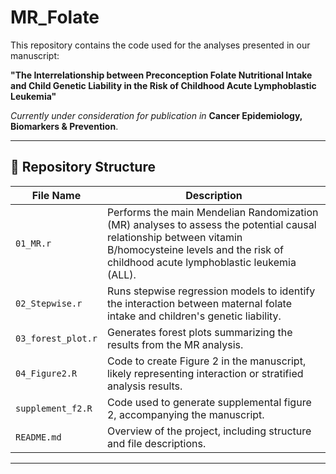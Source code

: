 # MR_Folate

This repository contains the code used for the analyses presented in our manuscript:

**"The Interrelationship between Preconception Folate Nutritional Intake and Child Genetic Liability in the Risk of Childhood Acute Lymphoblastic Leukemia"**

*Currently under consideration for publication in* **Cancer Epidemiology, Biomarkers & Prevention**.

---

## 📁 Repository Structure

| File Name           | Description |
|---------------------|-------------|
| `01_MR.r`           | Performs the main Mendelian Randomization (MR) analyses to assess the potential causal relationship between vitamin B/homocysteine levels and the risk of childhood acute lymphoblastic leukemia (ALL). |
| `02_Stepwise.r`     | Runs stepwise regression models to identify the interaction between maternal folate intake and children's genetic liability. |
| `03_forest_plot.r`  | Generates forest plots summarizing the results from the MR analysis. |
| `04_Figure2.R`      | Code to create Figure 2 in the manuscript, likely representing interaction or stratified analysis results. |
| `supplement_f2.R`   | Code used to generate supplemental figure 2, accompanying the manuscript. |
| `README.md`         | Overview of the project, including structure and file descriptions. |

---
